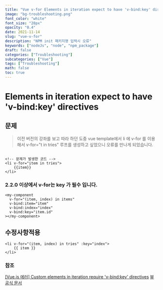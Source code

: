 ```yaml
---
title: "Vue v-for Elements in iteration expect to have 'v-bind:key' directives 문제"
image: "bg-troubleshooting.png"
font_color: "white"
font_size: "28px"
opacity: "0.4"
date: 2021-11-14
slug: "vue-v-for"
description: "NPM init 패키지명 입력시 오류"
keywords: ["nodeJs", "node", "npm_package"]
draft: false
categories: ["Troubleshooting"]
subcategories: ["Vue"]
tags: ["Troubleshooting"]
math: false
toc: true
---
```


# Elements in iteration expect to have 'v-bind:key' directives

## 문제 
> 이전 버전의 강좌를 보고 따라 하던 도중 vue template에서 li 에 v-for 를 이용해서 v-for="t in tries" 루프를 생성하고 싶었으니 오류를 만나게 되었습니다. 
 
````

<!-- 문제가 발생한 코드 -->
<li v-for="item in tries"> 
	{{item}}
</li>

````

 
### 2.2.0 이상에서 v-for는 key 가 필수 입니다. 

> 

```
<my-component
  v-for="(item, index) in items"
  v-bind:item="item"
  v-bind:index="index"
  v-bind:key="item.id"
></my-component>
```

## 수정사항적용

```
<li v-for="(item, index) in tries" :key="index">
	{{ item }}
</li>
```



### 참조

<a href="https://goodlucknua.tistory.com/9">[Vue.js 에러] Custom elements in iteration require 'v-bind:key' directives</a>
<a href="https://kr.vuejs.org/v2/guide/list.html#v-for-%EC%99%80-%EC%BB%B4%ED%8F%AC%EB%84%8C%ED%8A%B8">뷰 공식 문서</a>




